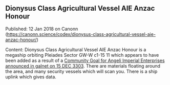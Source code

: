## Dionysus Class Agricultural Vessel AIE Anzac Honour

Published: 12 Jan 2018 on Canonn (https://canonn.science/codex/dionysus-class-agricultural-vessel-aie-anzac-honour/)

Content: Dionysus Class Agricultural Vessel AIE Anzac Honour is a megaship orbiting Pleiades Sector GW-W c1-15 11 which appears to have been added as a result of a [Community Goal for Angeli Imperial Enterprises announced in galnet on 15 DEC 3303](https://community.elitedangerous.com/galnet/uid/5a328b8ddf7ae9267b577159). There are materials floating around the area, and many security vessels which will scan you. There is a ship uplink which gives data.